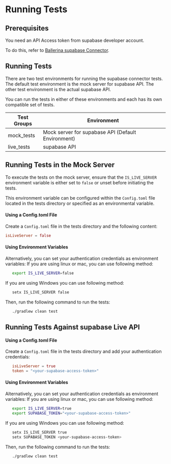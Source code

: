 # Running Tests

## Prerequisites
You need an API Access token from supabase developer account.

To do this, refer to [Ballerina supabase Connector](`https://github.com/ballerina-platform/module-ballerinax-supabase/blob/main/ballerina/README.md`).

## Running Tests

There are two test environments for running the supabase connector tests. The default test environment is the mock server for supabase API. The other test environment is the actual supabase API.

You can run the tests in either of these environments and each has its own compatible set of tests.

 Test Groups | Environment
-------------|---------------------------------------------------
 mock_tests  | Mock server for supabase API (Default Environment)
 live_tests  | supabase API

## Running Tests in the Mock Server

To execute the tests on the mock server, ensure that the `IS_LIVE_SERVER` environment variable is either set to `false` or unset before initiating the tests.

This environment variable can be configured within the `Config.toml` file located in the tests directory or specified as an environmental variable.

#### Using a Config.toml File

Create a `Config.toml` file in the tests directory and the following content:

```toml
isLiveServer = false
```

#### Using Environment Variables

Alternatively, you can set your authentication credentials as environment variables:
If you are using linux or mac, you can use following method:
```bash
   export IS_LIVE_SERVER=false
```
If you are using Windows you can use following method:
```bash
   setx IS_LIVE_SERVER false
```
Then, run the following command to run the tests:

```bash
   ./gradlew clean test
```

## Running Tests Against supabase Live API

#### Using a Config.toml File

Create a `Config.toml` file in the tests directory and add your authentication credentials:

```toml
   isLiveServer = true
   token = "<your-supabase-access-token>"
```

#### Using Environment Variables

Alternatively, you can set your authentication credentials as environment variables:
If you are using linux or mac, you can use following method:
```bash
   export IS_LIVE_SERVER=true
   export SUPABASE_TOKEN="<your-supabase-access-token>"
```

If you are using Windows you can use following method:
```bash
   setx IS_LIVE_SERVER true
   setx SUPABASE_TOKEN <your-supabase-access-token>
```
Then, run the following command to run the tests:

```bash
   ./gradlew clean test
```